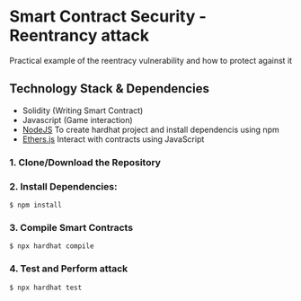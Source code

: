 # Smart Contract Security - Reentrancy attack
Practical example of the reentracy vulnerability and how to protect against it

## Technology Stack & Dependencies

- Solidity (Writing Smart Contract)
- Javascript (Game interaction)
- [NodeJS](https://nodejs.org/en/) To create hardhat project and install dependencis using npm
- [Ethers.js](https://docs.ethers.io/v5/) Interact with contracts using JavaScript


### 1. Clone/Download the Repository

### 2. Install Dependencies:
```
$ npm install
```

### 3. Compile Smart Contracts
```
$ npx hardhat compile
```

### 4. Test and Perform attack
```
$ npx hardhat test
```